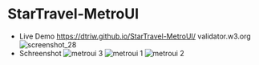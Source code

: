 # StarTravel-MetroUI

* Live Demo https://dtriw.github.io/StarTravel-MetroUI/
validator.w3.org
![screenshot_28](https://user-images.githubusercontent.com/35184988/34652031-781813aa-f40b-11e7-8f38-718497aa425c.png)
* Schreenshot
![metroui 3](https://user-images.githubusercontent.com/35184988/34652062-eba09464-f40b-11e7-8718-769fd6847eae.png)
![metroui 1](https://user-images.githubusercontent.com/35184988/34652064-edb86ca4-f40b-11e7-917d-cd35551e2ef9.png)
![metroui 2](https://user-images.githubusercontent.com/35184988/34652065-ee137928-f40b-11e7-81f6-4fff57e720e5.png)
